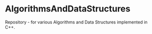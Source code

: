# AlgorithmsAndDataStructures
Repository - for various Algorithms and Data Structures implemented in C++.
